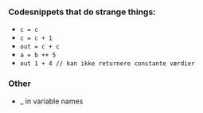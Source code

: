### Codesnippets that do strange things:
- `c = c`
- `c = c + 1`
- `out = c + c`
- `a = b ++ 5`
- `out 1 + 4 // kan ikke returnere constante værdier`


### Other 
- _ in variable names
